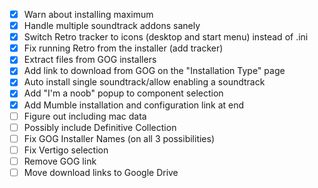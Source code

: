 - [X] Warn about installing maximum
- [X] Handle multiple soundtrack addons sanely
- [X] Switch Retro tracker to icons (desktop and start menu) instead of .ini
- [X] Fix running Retro from the installer (add tracker)
- [X] Extract files from GOG installers
- [X] Add link to download from GOG on the "Installation Type" page
- [X] Auto install single soundtrack/allow enabling a soundtrack
- [X] Add "I'm a noob" popup to component selection
- [X] Add Mumble installation and configuration link at end
- [ ] Figure out including mac data
- [ ] Possibly include Definitive Collection
- [ ] Fix GOG Installer Names (on all 3 possibilities)
- [ ] Fix Vertigo selection
- [ ] Remove GOG link
- [ ] Move download links to Google Drive
